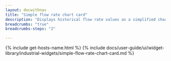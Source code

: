 ```yaml
---
layout: docwithnav
title: "Simple flow rate chart card"
description: "Displays historical flow rate values as a simplified chart. Optionally may display the corresponding latest flow rate value."
breadcrumbs: "true"
breadcrumbs-steps: "2"

---
```

{% include get-hosts-name.html %}
{% include docs/user-guide/ui/widget-library/industrial-widgets/simple-flow-rate-chart-card.md %}
